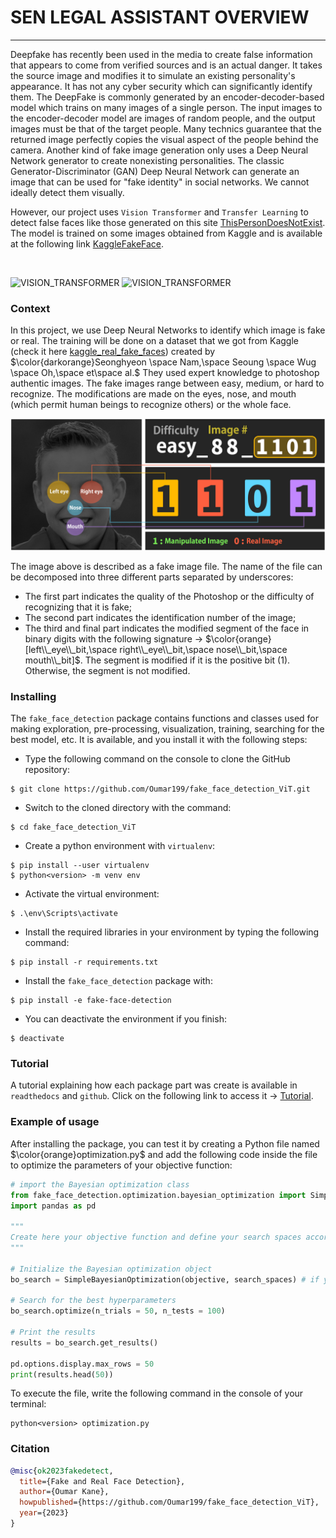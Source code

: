 # SEN LEGAL ASSISTANT OVERVIEW
-------------------------
<p align = "justify">

Deepfake has recently been used in the media to create false information that appears to come from verified sources and is an actual danger. It takes the source image and modifies it to simulate an existing personality's appearance. It has not any cyber security which can significantly identify them. The DeepFake is commonly generated by an encoder-decoder-based model which trains on many images of a single person. The input images to the encoder-decoder model are images of random people, and the output images must be that of the target people. Many technics guarantee that the returned image perfectly copies the visual aspect of the people behind the camera. Another kind of fake image generation only uses a Deep Neural Network generator to create nonexisting personalities. The classic Generator-Discriminator (GAN) Deep Neural Network can generate an image that can be used for "fake identity" in social networks. We cannot ideally detect them visually.
 </p>
 
 However, our project uses `Vision Transformer` and `Transfer Learning` to detect false faces like those generated on this site [ThisPersonDoesNotExist](https://this-person-does-not-exist.com/en). The model is trained on some images obtained from Kaggle and is available at the following link [KaggleFakeFace](https://www.kaggle.com/datasets/ciplab/real-and-fake-face-detection?resource=download).




<span style = "background-color: white"><img src = ""></span>

![VISION_TRANSFORMER](https://cdn.analyticsvidhya.com/wp-content/uploads/2021/03/vit.gif)
![VISION_TRANSFORMER](https://ghost.graviti.com/content/images/size/w1000/2022/02/image-1.png)


### Context


<!-- <p style="text-align: justify"> -->
In this project, we use Deep Neural Networks to identify which image is fake or real. The training will be done on a dataset that we got from Kaggle (check it here <a href="https://www.kaggle.com/datasets/ciplab/real-and-fake-face-detection?resource=download)">kaggle_real_fake_faces</a>) created by $\color{darkorange}Seonghyeon \space Nam,\space Seoung \space Wug \space Oh,\space et\space al.$ They used expert knowledge to photoshop authentic images. The fake images range between easy, medium, or hard to recognize. The modifications are made on the eyes, nose, and mouth (which permit human beings to recognize others) or the whole face.
<!-- </p> -->

![fake_photoshop](https://github.com/minostauros/Real-and-Fake-Face-Detection/raw/master/filename_description.jpg)

The image above is described as a fake image file. The name of the file can be decomposed into three different parts separated by underscores:

- The first part indicates the quality of the Photoshop or the difficulty of recognizing that it is fake;
- The second part indicates the identification number of the image;
- The third and final part indicates the modified segment of the face in binary digits with the following signature -> $\color{orange}[left\\_eye\\_bit,\space right\\_eye\\_bit,\space nose\\_bit,\space mouth\\_bit]$. The segment is modified if it is the positive bit (1). Otherwise, the segment is not modified. 

### Installing

The `fake_face_detection` package contains functions and classes used for making exploration, pre-processing, visualization, training, searching for the best model, etc. It is available, and you install it with the following steps:

- Type the following command on the console to clone the GitHub repository:
```console
$ git clone https://github.com/Oumar199/fake_face_detection_ViT.git
```
- Switch to the cloned directory with the command:
```console
$ cd fake_face_detection_ViT
```
- Create a python environment with `virtualenv`:
```console
$ pip install --user virtualenv
$ python<version> -m venv env
```
- Activate the virtual environment:
```console
$ .\env\Scripts\activate
```
- Install the required libraries in your environment by typing the following command:
```console
$ pip install -r requirements.txt
```
- Install the `fake_face_detection` package with:
```console
$ pip install -e fake-face-detection
```
- You can deactivate the environment if you finish:
```console
$ deactivate
``` 

### Tutorial

A tutorial explaining how each package part was create is available in `readthedocs` and `github`. Click on the following link to access it $\longrightarrow$ [Tutorial](https://oumar199.github.io/fake_real_face_detection_docs/).

### Example of usage

After installing the package, you can test it by creating a Python file named $\color{orange}optimization.py$ and add the following code inside the file to optimize the parameters of your objective function:
```python
# import the Bayesian optimization class
from fake_face_detection.optimization.bayesian_optimization import SimpleBayesianOptimization
import pandas as pd

"""
Create here your objective function and define your search spaces according to the Tutorial
"""

# Initialize the Bayesian optimization object
bo_search = SimpleBayesianOptimization(objective, search_spaces) # if you want to minimize the objective function set maximize = False

# Search for the best hyperparameters
bo_search.optimize(n_trials = 50, n_tests = 100)

# Print the results
results = bo_search.get_results()

pd.options.display.max_rows = 50
print(results.head(50))

```

To execute the file, write the following command in the console of your terminal:
```console
python<version> optimization.py
```

### Citation
```bibtex
@misc{ok2023fakedetect,
  title={Fake and Real Face Detection},
  author={Oumar Kane},
  howpublished={https://github.com/Oumar199/fake_face_detection_ViT},
  year={2023}
}
```
